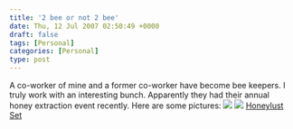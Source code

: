 ```yaml
---
title: '2 bee or not 2 bee'
date: Thu, 12 Jul 2007 02:50:49 +0000
draft: false
tags: [Personal]
categories: [Personal]
type: post
---
```


A co-worker of mine and a former co-worker have become bee keepers. I truly work with an interesting bunch. Apparently they had their annual honey extraction event recently. Here are some pictures: ![](http://farm2.static.flickr.com/1334/774443137_0fc4cd5466.jpg) ![](http://farm2.static.flickr.com/1249/775319992_c0b95e2851.jpg) [Honeylust Set](http://flickr.com/photos/katiejamison/sets/72157600758078741/)